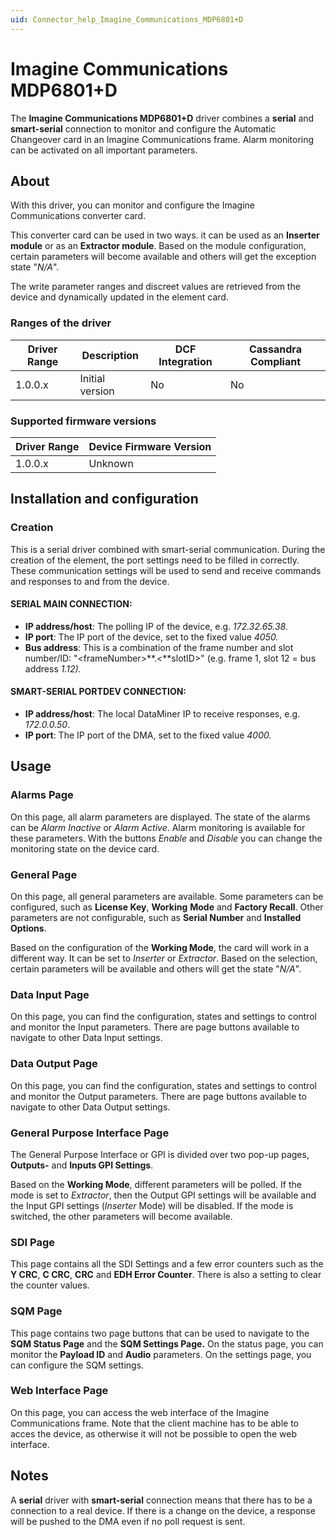 ```yaml
---
uid: Connector_help_Imagine_Communications_MDP6801+D
---
```


# Imagine Communications MDP6801+D

The **Imagine Communications MDP6801+D** driver combines a **serial** and **smart-serial** connection to monitor and configure the Automatic Changeover card in an Imagine Communications frame. Alarm monitoring can be activated on all important parameters.

## About

With this driver, you can monitor and configure the Imagine Communications converter card.

This converter card can be used in two ways. it can be used as an **Inserter module** or as an **Extractor module**. Based on the module configuration, certain parameters will become available and others will get the exception state "*N/A*".

The write parameter ranges and discreet values are retrieved from the device and dynamically updated in the element card.

### Ranges of the driver

| **Driver Range** | **Description** | **DCF Integration** | **Cassandra Compliant** |
|------------------|-----------------|---------------------|-------------------------|
| 1.0.0.x          | Initial version | No                  | No                      |

### Supported firmware versions

| **Driver Range** | **Device Firmware Version** |
|------------------|-----------------------------|
| 1.0.0.x          | Unknown                     |

## Installation and configuration

### Creation

This is a serial driver combined with smart-serial communication. During the creation of the element, the port settings need to be filled in correctly. These communication settings will be used to send and receive commands and responses to and from the device.

#### SERIAL MAIN CONNECTION:

- **IP address/host**: The polling IP of the device, e.g. *172.32.65.38.*
- **IP port**: The IP port of the device, set to the fixed value *4050.*
- **Bus address**: This is a combination of the frame number and slot number/ID: "\<frameNumber\>**.\<**slotID\>" (e.g. frame 1, slot 12 = bus address *1.12).*

#### SMART-SERIAL PORTDEV CONNECTION:

- **IP address/host**: The local DataMiner IP to receive responses, e.g. *172.0.0.50*.
- **IP port**: The IP port of the DMA, set to the fixed value *4000.*

## Usage

### Alarms Page

On this page, all alarm parameters are displayed. The state of the alarms can be *Alarm Inactive* or *Alarm Active*. Alarm monitoring is available for these parameters. With the buttons *Enable* and *Disable* you can change the monitoring state on the device card.

### General Page

On this page, all general parameters are available. Some parameters can be configured, such as **License Key**, **Working** **Mode** and **Factory Recall**. Other parameters are not configurable, such as **Serial Number** and **Installed** **Options**.

Based on the configuration of the **Working Mode**, the card will work in a different way. It can be set to *Inserter* or *Extractor*. Based on the selection, certain parameters will be available and others will get the state "*N/A*".

### Data Input Page

On this page, you can find the configuration, states and settings to control and monitor the Input parameters. There are page buttons available to navigate to other Data Input settings.

### Data Output Page

On this page, you can find the configuration, states and settings to control and monitor the Output parameters. There are page buttons available to navigate to other Data Output settings.

### General Purpose Interface Page

The General Purpose Interface or GPI is divided over two pop-up pages, **Outputs-** and **Inputs GPI Settings**.

Based on the **Working Mode**, different parameters will be polled. If the mode is set to *Extractor*, then the Output GPI settings will be available and the Input GPI settings (*Inserter* Mode) will be disabled. If the mode is switched, the other parameters will become available.

### SDI Page

This page contains all the SDI Settings and a few error counters such as the **Y CRC**, **C CRC**, **CRC** and **EDH Error Counter**. There is also a setting to clear the counter values.

### SQM Page

This page contains two page buttons that can be used to navigate to the **SQM Status Page** and the **SQM Settings Page.** On the status page, you can monitor the **Payload ID** and **Audio** parameters. On the settings page, you can configure the SQM settings.

### Web Interface Page

On this page, you can access the web interface of the Imagine Communications frame. Note that the client machine has to be able to acces the device, as otherwise it will not be possible to open the web interface.

## Notes

A **serial** driver with **smart-serial** connection means that there has to be a connection to a real device. If there is a change on the device, a response will be pushed to the DMA even if no poll request is sent.
